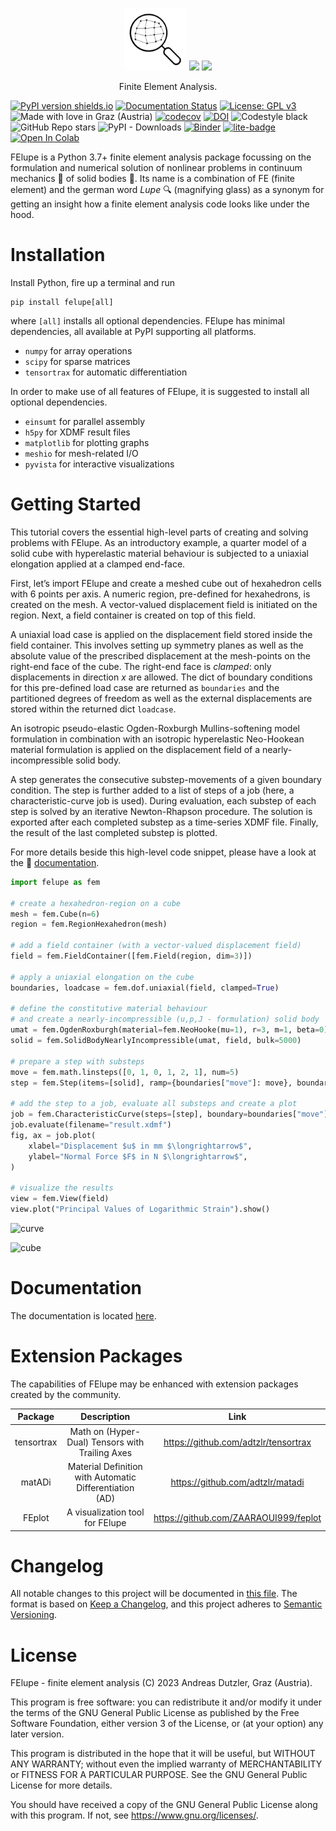<p align="center">
  <img src="https://raw.githubusercontent.com/adtzlr/felupe/main/docs/_static/logo_light.svg" height="100px"/> <a href="https://felupe.readthedocs.io/en/latest/examples/rubberspring.html"><img src="https://user-images.githubusercontent.com/5793153/230604246-5a416081-6777-4f33-afdf-efdb51338722.png" height="100px"/></a> <a href="https://felupe.readthedocs.io/en/latest/examples/platewithhole.html"><img src="https://user-images.githubusercontent.com/5793153/230604587-42e3e339-e08c-4cc8-8000-f7046a8d95df.png" height="100px"/></a>
  <p align="center">Finite Element Analysis.</p>
</p>

[![PyPI version shields.io](https://img.shields.io/pypi/v/felupe.svg)](https://pypi.python.org/pypi/felupe/) [![Documentation Status](https://readthedocs.org/projects/felupe/badge/?version=latest)](https://felupe.readthedocs.io/en/latest/?badge=latest) [![License: GPL v3](https://img.shields.io/badge/License-GPLv3-blue.svg)](https://www.gnu.org/licenses/gpl-3.0) ![Made with love in Graz (Austria)](https://img.shields.io/badge/Made%20with%20%E2%9D%A4%EF%B8%8F%20in-Graz%20(Austria)-0c674a) [![codecov](https://codecov.io/gh/adtzlr/felupe/branch/main/graph/badge.svg?token=J2QP6Y6LVH)](https://codecov.io/gh/adtzlr/felupe) [![DOI](https://zenodo.org/badge/360657894.svg)](https://zenodo.org/badge/latestdoi/360657894) ![Codestyle black](https://img.shields.io/badge/code%20style-black-black) ![GitHub Repo stars](https://img.shields.io/github/stars/adtzlr/felupe?logo=github) ![PyPI - Downloads](https://img.shields.io/pypi/dm/felupe) [![Binder](https://mybinder.org/badge_logo.svg)](https://mybinder.org/v2/gh/adtzlr/felupe-web/main?labpath=notebooks/binder/01_Getting-Started.ipynb) [![lite-badge](https://jupyterlite.rtfd.io/en/latest/_static/badge.svg)](https://adtzlr.github.io/felupe-web/lab?path=01_Getting-Started.ipynb) <a target="_blank" href="https://colab.research.google.com/github/adtzlr/felupe-web/blob/main/notebooks/colab/01_Getting-Started.ipynb"><img src="https://colab.research.google.com/assets/colab-badge.svg" alt="Open In Colab"/></a>

FElupe is a Python 3.7+ finite element analysis package focussing on the formulation and numerical solution of nonlinear problems in continuum mechanics 🔧 of solid bodies 🚂. Its name is a combination of FE (finite element) and the german word *Lupe* 🔍 (magnifying glass) as a synonym for getting an insight how a finite element analysis code looks like under the hood.

# Installation
Install Python, fire up a terminal and run

```shell
pip install felupe[all]
```

where `[all]` installs all optional dependencies. FElupe has minimal dependencies, all available at PyPI supporting all platforms.
* `numpy` for array operations
* `scipy` for sparse matrices
* `tensortrax` for automatic differentiation

In order to make use of all features of FElupe, it is suggested to install all optional dependencies.
* `einsumt` for parallel assembly
* `h5py` for XDMF result files
* `matplotlib` for plotting graphs
* `meshio` for mesh-related I/O
* `pyvista` for interactive visualizations

# Getting Started
This tutorial covers the essential high-level parts of creating and solving problems with FElupe. As an introductory example, a quarter model of a solid cube with hyperelastic material behaviour is subjected to a uniaxial elongation applied at a clamped end-face. 

First, let’s import FElupe and create a meshed cube out of hexahedron cells with 6 points per axis. A numeric region, pre-defined for hexahedrons, is created on the mesh. A vector-valued displacement field is initiated on the region. Next, a field container is created on top of this field. 

A uniaxial load case is applied on the displacement field stored inside the field container. This involves setting up symmetry planes as well as the absolute value of the prescribed displacement at the mesh-points on the right-end face of the cube. The right-end face is *clamped*: only displacements in direction *x* are allowed. The dict of boundary conditions for this pre-defined load case are returned as `boundaries` and the partitioned degrees of freedom as well as the external displacements are stored within the returned dict `loadcase`. 

An isotropic pseudo-elastic Ogden-Roxburgh Mullins-softening model formulation in combination with an isotropic hyperelastic Neo-Hookean material formulation is applied on the displacement field of a nearly-incompressible solid body. 

A step generates the consecutive substep-movements of a given boundary condition. The step is further added to a list of steps of a job (here, a characteristic-curve job is used). During evaluation, each substep of each step is solved by an iterative Newton-Rhapson procedure. The solution is exported after each completed substep as a time-series XDMF file. Finally, the result of the last completed substep is plotted.

For more details beside this high-level code snippet, please have a look at the 📝 [documentation](https://felupe.readthedocs.io/en/latest/?badge=latest).

```python
import felupe as fem

# create a hexahedron-region on a cube
mesh = fem.Cube(n=6)
region = fem.RegionHexahedron(mesh)

# add a field container (with a vector-valued displacement field)
field = fem.FieldContainer([fem.Field(region, dim=3)])

# apply a uniaxial elongation on the cube
boundaries, loadcase = fem.dof.uniaxial(field, clamped=True)

# define the constitutive material behaviour
# and create a nearly-incompressible (u,p,J - formulation) solid body
umat = fem.OgdenRoxburgh(material=fem.NeoHooke(mu=1), r=3, m=1, beta=0)
solid = fem.SolidBodyNearlyIncompressible(umat, field, bulk=5000)

# prepare a step with substeps
move = fem.math.linsteps([0, 1, 0, 1, 2, 1], num=5)
step = fem.Step(items=[solid], ramp={boundaries["move"]: move}, boundaries=boundaries)

# add the step to a job, evaluate all substeps and create a plot
job = fem.CharacteristicCurve(steps=[step], boundary=boundaries["move"])
job.evaluate(filename="result.xdmf")
fig, ax = job.plot(
    xlabel="Displacement $u$ in mm $\longrightarrow$",
    ylabel="Normal Force $F$ in N $\longrightarrow$",
)

# visualize the results
view = fem.View(field)
view.plot("Principal Values of Logarithmic Strain").show()
```

![curve](https://user-images.githubusercontent.com/5793153/234382805-d9a56108-9dd7-4f57-a029-571a5a2486a4.svg)

![cube](https://user-images.githubusercontent.com/5793153/234405093-2f5201c1-3bba-46ee-bd91-af87813609d9.png)

# Documentation
The documentation is located [here](https://felupe.readthedocs.io/en/latest/?badge=latest).

# Extension Packages
The capabilities of FElupe may be enhanced with extension packages created by the community.

| **Package** |                     **Description**                     |                **Link**               |
|:-----------:|:-------------------------------------------------------:|:-------------------------------------:|
|  tensortrax |     Math on (Hyper-Dual) Tensors with Trailing Axes     |  https://github.com/adtzlr/tensortrax |
|    matADi   | Material Definition with Automatic Differentiation (AD) |    https://github.com/adtzlr/matadi   |
|    FEplot   |             A visualization tool for FElupe             | https://github.com/ZAARAOUI999/feplot |

# Changelog
All notable changes to this project will be documented in [this file](CHANGELOG.md). The format is based on [Keep a Changelog](https://keepachangelog.com/en/1.0.0/), and this project adheres to [Semantic Versioning](https://semver.org/spec/v2.0.0.html).

# License
FElupe - finite element analysis (C) 2023 Andreas Dutzler, Graz (Austria).

This program is free software: you can redistribute it and/or modify it under the terms of the GNU General Public License as published by the Free Software Foundation, either version 3 of the License, or (at your option) any later version.

This program is distributed in the hope that it will be useful, but WITHOUT ANY WARRANTY; without even the implied warranty of MERCHANTABILITY or FITNESS FOR A PARTICULAR PURPOSE. See the GNU General Public License for more details.

You should have received a copy of the GNU General Public License along with this program. If not, see <https://www.gnu.org/licenses/>.
